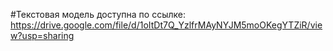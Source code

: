 #Текстовая модель доступна по ссылке: https://drive.google.com/file/d/1oItDt7Q_YzlfrMAyNYJM5moOKegYTZiR/view?usp=sharing
